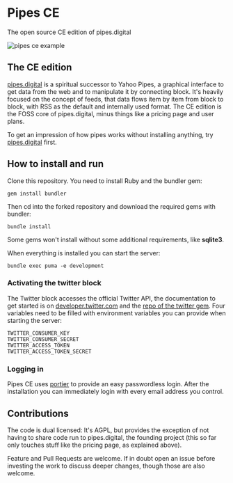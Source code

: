 # Pipes CE
The open source CE edition of pipes.digital

![pipes ce example](https://www.onli-blogging.de/uploads/pipesce.png)

## The CE edition

[pipes.digital](https://www.pipes.digital) is a spiritual successor to Yahoo Pipes, a graphical interface to get data from the web and to manipulate it by connecting block. It's heavily focused on the concept of feeds, that data flows item by item from block to block, with RSS as the default and internally used format. The CE edition is the FOSS core of pipes.digital, minus things like a pricing page and user plans.

To get an impression of how pipes works without installing anything, try [pipes.digital](https://www.pipes.digital/) first.

## How to install and run

Clone this repository. You need to install Ruby and the bundler gem:

    gem install bundler

Then cd into the forked repository and download the required gems with bundler:

    bundle install

Some gems won't install without some additional requirements, like **sqlite3**.

When everything is installed you can start the server:

    bundle exec puma -e development

### Activating the twitter block

The Twitter block accesses the official Twitter API, the documentation to get started is on [developer.twitter.com](https://developer.twitter.com/en/docs/basics/getting-started) and the [repo of the twitter gem](https://github.com/sferik/twitter). Four variables need to be filled with environment variables you can provide when starting the server:

    TWITTER_CONSUMER_KEY
    TWITTER_CONSUMER_SECRET
    TWITTER_ACCESS_TOKEN
    TWITTER_ACCESS_TOKEN_SECRET

### Logging in

Pipes CE uses [portier](https://portier.github.io/) to provide an easy passwordless login. After the installation you can immediately login with every email address you control.

## Contributions

The code is dual licensed: It's AGPL, but provides the exception of not having to share code run to pipes.digital, the founding project (this so far only touches stuff like the pricing page, as explained above).

Feature and Pull Requests are welcome. If in doubt open an issue before investing the work to discuss deeper changes, though those are also welcome.
